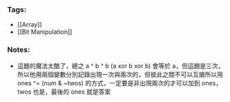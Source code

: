 ### Tags:
- [[Array]]
- [[Bit Manipulation]]
### Notes:
- 這題的魔法太酷了，總之 a ^ b ^ b (a xor b xor b) 會等於 a，但這題是三次，所以他用兩個變數分別記錄出現一次與兩次的，但彼此之間不可以互搶所以用 ones ^= (num & ~twos) 的方式，一定要是非出現兩次的才可以加到 ones，twos 也是，最後的 ones 就是答案

